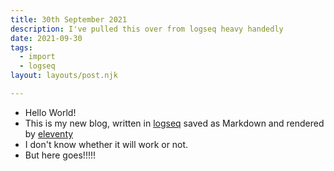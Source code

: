 ```yaml
---
title: 30th September 2021
description: I've pulled this over from logseq heavy handedly
date: 2021-09-30
tags:
  - import 
  - logseq
layout: layouts/post.njk

---
```


- Hello World!
- This is my new blog, written in [logseq](https://logseq.com) saved as Markdown and rendered by [eleventy](https://www.11ty.dev/)
- I don't know whether it will work or not.
- But here goes!!!!!
